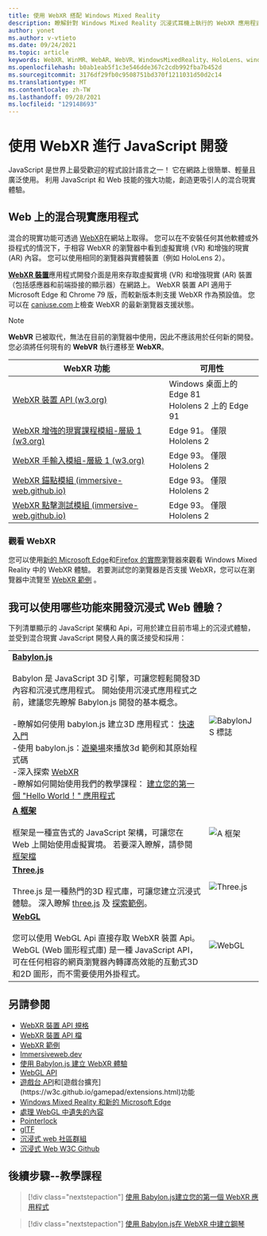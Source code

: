 ```yaml
---
title: 使用 WebXR 搭配 Windows Mixed Reality
description: 瞭解針對 Windows Mixed Reality 沉浸式耳機上執行的 WebXR 應用程式，使用和開發的基本概念。
author: yonet
ms.author: v-vtieto
ms.date: 09/24/2021
ms.topic: article
keywords: WebXR、WinMR、WebAR、WebVR、WindowsMixedReality、HoloLens、windows mixed reality、web vr、web xr、web mr、web ar、360、360影片、360影片、360相片、360相片、360內容、沉浸式 web、immersiveweb、IW
ms.openlocfilehash: b0ab1eab5f1c3e546dde367c2cdb992fba7b452d
ms.sourcegitcommit: 3176df29fb0c9508751bd370f1211031d50d2c14
ms.translationtype: MT
ms.contentlocale: zh-TW
ms.lasthandoff: 09/28/2021
ms.locfileid: "129148693"
---
```

# <a name="javascript-development-with-webxr"></a>使用 WebXR 進行 JavaScript 開發

JavaScript 是世界上最受歡迎的程式設計語言之一！ 它在網路上很簡單、輕量且廣泛使用。 利用 JavaScript 和 Web 技能的強大功能，創造更吸引人的混合現實體驗。

## <a name="mixed-reality-applications-on-the-web"></a>Web 上的混合現實應用程式

混合的現實功能可透過 [WebXR](webxr-overview.md)在網站上取得。 您可以在不安裝任何其他軟體或外掛程式的情況下，于相容 WebXR 的瀏覽器中看到虛擬實境 (VR) 和增強的現實 (AR) 內容。 您可以使用相同的瀏覽器與實體裝置（例如 HoloLens 2）。

[**WebXR 裝置**](https://www.w3.org/TR/webxr/)應用程式開發介面是用來存取虛擬實境 (VR) 和增強現實 (AR) 裝置（包括感應器和前端掛接的顯示器）在網路上。 WebXR 裝置 API 適用于 Microsoft Edge 和 Chrome 79 版，而較新版本則支援 WebXR 作為預設值。 您可以在 [caniuse.com](https://caniuse.com/#search=webxr)上檢查 WebXR 的最新瀏覽器支援狀態。

> [!NOTE]
> **WebVR** 已被取代，無法在目前的瀏覽器中使用，因此不應該用於任何新的開發。 您必須將任何現有的 **WebVR** 執行遷移至 **WebXR**。

| WebXR 功能 | 可用性 |
|---------|---------|
|[WebXR 裝置 API (w3.org) ](https://www.w3.org/TR/webxr/) | Windows 桌面上的 Edge 81 <br>Hololens 2 上的 Edge 91|
|[WebXR 增強的現實課程模組-層級 1 (w3.org) ](https://www.w3.org/TR/webxr-ar-module-1/)|Edge 91。 僅限 Hololens 2|
|[WebXR 手輸入模組-層級 1 (w3.org) ](https://www.w3.org/TR/webxr-hand-input-1/)|Edge 93。 僅限 Hololens 2|
|[WebXR 錨點模組 (immersive-web.github.io) ](https://immersive-web.github.io/anchors/)|Edge 93。 僅限 Hololens 2|
|[WebXR 點擊測試模組 (immersive-web.github.io) ](https://immersive-web.github.io/hit-test/)|Edge 93。 僅限 Hololens 2 |

### <a name="viewing-webxr"></a>觀看 WebXR

您可以使用[新的 Microsoft Edge](../../whats-new/new-microsoft-edge.md)和[Firefox 的實際](https://mixedreality.mozilla.org/firefox-reality/)瀏覽器來觀看 Windows Mixed Reality 中的 WebXR 體驗。
若要測試您的瀏覽器是否支援 WebXR，您可以在瀏覽器中流覽至 [WebXR 範例](https://immersive-web.github.io/webxr-samples/) 。

## <a name="what-can-i-use-to-develop-immersive-web-experiences"></a>我可以使用哪些功能來開發沉浸式 Web 體驗？

下列清單顯示的 JavaScript 架構和 Api，可用於建立目前市場上的沉浸式體驗，並受到混合現實 JavaScript 開發人員的廣泛接受和採用：

|  |  |
| --- | --- |
|[**Babylon.js**](https://doc.babylonjs.com/)<br/><br/> Babylon 是 JavaScript 3D 引擎，可讓您輕鬆開發3D 內容和沉浸式應用程式。 開始使用沉浸式應用程式之前，建議您先瞭解 Babylon.js 開發的基本概念。<br/><br/>-瞭解如何使用 babylon.js 建立3D 應用程式： [快速入門](https://doc.babylonjs.com/start)<br/>-使用 babylon.js：[遊樂場](https://doc.babylonjs.com/examples/)來播放3d 範例和其原始程式碼<br/>-深入探索 [WebXR](https://doc.babylonjs.com/divingDeeper/webXR)<br/>-瞭解如何開始使用我們的教學課程： [建立您的第一個 "Hello World！" 應用程式](tutorials/babylonjs-webxr-helloworld/introduction-01.md)|![BabylonJS 標誌](images/babylon.js.example.png) |
|[**A 框架**](https://aframe.io/) <br/><br/>框架是一種宣告式的 JavaScript 架構，可讓您在 Web 上開始使用虛擬實境。 若要深入瞭解，請參閱 [框架檔](https://aframe.io/docs/1.2.0/introduction/) |![A 框架](images/a-frame.example.png)  |
|[**Three.js**](https://threejs.org) <br/><br/>Three.js 是一種熱門的3D 程式庫，可讓您建立沉浸式體驗。 深入瞭解 [three.js](https://threejs.org/docs/index.html#manual/en/introduction/Creating-a-scene) 及 [探索範例](https://threejs.org/examples/#webgl_animation_cloth)。 |![Three.js](images/three.js.example.png)  |
|[**WebGL**](https://developer.mozilla.org/en-US/docs/Web/API/WebGL_API)  <br/><br/>您可以使用 WebGL Api 直接存取 WebXR 裝置 Api。 WebGL (Web 圖形程式庫) 是一種 JavaScript API，可在任何相容的網頁瀏覽器內轉譯高效能的互動式3D 和2D 圖形，而不需要使用外掛程式。 |![WebGL](images/webgl.example.png)  |

## <a name="see-also"></a>另請參閱

* [WebXR 裝置 API 規格](https://immersive-web.github.io/webxr/)
* [WebXR 裝置 API 檔](https://developer.mozilla.org/en-US/docs/Web/API/WebXR_Device_API)
* [WebXR 範例](https://immersive-web.github.io/webxr-samples/)
* [Immersiveweb.dev](https://immersiveweb.dev/)
* [使用 Babylon.js 建立 WebXR 體驗](https://doc.babylonjs.com/how_to/introduction_to_webxr)
* [WebGL API](/previous-versions/windows/internet-explorer/ie-developer/dev-guides/bg182648(v=vs.85))
* [遊戲台 API](https://msdn.microsoft.com/library/dn743630(v=vs.85).aspx)和[遊戲台擴充](https://w3c.github.io/gamepad/extensions.html)功能
* [Windows Mixed Reality 和新的 Microsoft Edge](../../whats-new/new-microsoft-edge.md)
* [處理 WebGL 中遺失的內容](https://www.khronos.org/webgl/wiki/HandlingContextLost)
* [Pointerlock](https://www.w3.org/TR/pointerlock/)
* [glTF](https://www.khronos.org/gltf)
* [沉浸式 web 社區群組](https://www.w3.org/community/immersive-web/)
* [沉浸式 Web W3C Github](https://github.com/immersive-web)

## <a name="next-steps--tutorials"></a>後續步驟--教學課程

> [!div class="nextstepaction"]
> [使用 Babylon.js建立您的第一個 WebXR 應用程式 ](tutorials/babylonjs-webxr-helloworld/introduction-01.md)

> [!div class="nextstepaction"]
> [使用 Babylon.js在 WebXR 中建立鋼琴 ](tutorials/babylonjs-webxr-piano/introduction-01.md)
